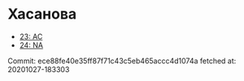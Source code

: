 # Хасанова
- [23: AC](23.md)
- [24: NA](24.md)

Commit: ece88fe40e35ff87f71c43c5eb465accc4d1074a
 fetched at: 20201027-183303
